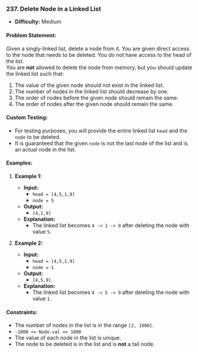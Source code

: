 ### 237. Delete Node in a Linked List
- **Difficulty:** Medium

#### Problem Statement:
Given a singly-linked list, delete a node from it. You are given direct access to the node that needs to be deleted. You do not have access to the head of the list.  
You are **not** allowed to delete the node from memory, but you should update the linked list such that:
1. The value of the given node should not exist in the linked list.
2. The number of nodes in the linked list should decrease by one.
3. The order of nodes before the given node should remain the same.
4. The order of nodes after the given node should remain the same.

#### Custom Testing:
- For testing purposes, you will provide the entire linked list `head` and the `node` to be deleted. 
- It is guaranteed that the given `node` is not the last node of the list and is an actual node in the list.

#### Examples:
1. **Example 1:**
   - **Input:** 
     - `head = [4,5,1,9]`
     - `node = 5`
   - **Output:** 
     - `[4,1,9]`
   - **Explanation:** 
     - The linked list becomes `4 -> 1 -> 9` after deleting the node with value `5`.

2. **Example 2:**
   - **Input:** 
     - `head = [4,5,1,9]`
     - `node = 1`
   - **Output:** 
     - `[4,5,9]`
   - **Explanation:** 
     - The linked list becomes `4 -> 5 -> 9` after deleting the node with value `1`.

#### Constraints:
- The number of nodes in the list is in the range `[2, 1000]`.
- `-1000 <= Node.val <= 1000`
- The value of each node in the list is unique.
- The node to be deleted is in the list and is **not** a tail node.